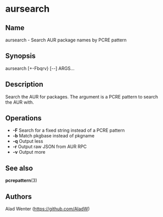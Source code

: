 # aursearch

## Name

aursearch - Search AUR package names by PCRE pattern

## Synopsis

aursearch [+-Fbqrv} [--] ARGS...

## Description

Search the AUR for packages. The argument is a PCRE pattern to search the AUR with.

## Operations

* __-F__ Search for a fixed string instead of a PCRE pattern
* __-b__ Match pkgbase instead of pkgname
* __-q__ Output less
* __-r__ Output raw JSON from AUR RPC
* __-v__ Output more

## See also

__pcrepattern__(3)

## Authors

Alad Wenter (https://github.com/AladW)
